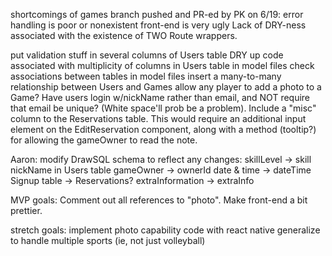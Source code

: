 shortcomings of games branch pushed and PR-ed by PK on 6/19:
    error handling is poor or nonexistent
    front-end is very ugly
    Lack of DRY-ness associated with the existence of TWO Route wrappers.

put validation stuff in several columns of Users table
DRY up code associated with multiplicity of columns in Users table
in model files check associations between tables
in model files insert a many-to-many relationship between Users and Games
allow any player to add a photo to a Game?
Have users login w/nickName rather than email, and NOT require that email be unique? (White space'll prob be a problem).
Include a "misc" column to the Reservations table.  This would require an additional input element on the EditReservation component, along with a method (tooltip?) for allowing the gameOwner to read the note.

Aaron: modify DrawSQL schema to reflect any changes:
    skillLevel -> skill
    nickName in Users table
    gameOwner -> ownerId
    date & time -> dateTime
    Signup table -> Reservations?
    extraInformation -> extraInfo

MVP goals:
    Comment out all references to "photo".
    Make front-end a bit prettier.

stretch goals:
    implement photo capability
    code with react native
    generalize to handle multiple sports (ie, not just volleyball)
